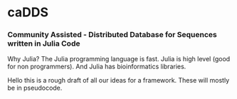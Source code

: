# caDDS
### Community Assisted - Distributed Database for Sequences written in Julia Code

Why Julia? The Julia programming language is fast. Julia is high level (good for non programmers). And Julia has bioinformatics libraries.

Hello this is a rough draft of all our ideas for a framework. These will mostly be in pseudocode.